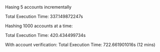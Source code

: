 Hasing 5 accounts incrementally

Total Execution Time: 337.149872247s

Hashing 1000 accounts at a time:

Total Execution Time: 420.434499734s

With account verification: 
Total Execution Time: 722.661901016s (12 mins)
